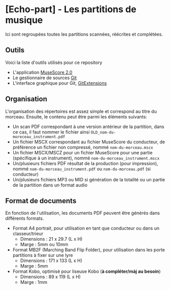 # [Echo-part] - Les partitions de musique
Ici sont regroupées toutes les partitions scannées, réécrites et complétées.

## Outils
Voici la liste d'outils utilisés pour ce repository
 - L'application [MuseScore 2.0](https://musescore.org/en/download)
 - Le gestionnaire de sources [Git](https://git-scm.com/download)
 - L'interface graphique pour Git, [GitExtensions](https://github.com/gitextensions/gitextensions/releases/tag/v2.49)

## Organisation
L'organisation des répertoires est assez simple et correspond au titre du morceau.
Ensuite, le contenu peut être parmi les éléments suivants:
 - Un scan PDF correspondant à une version antérieur de la partition, dans ce cas, il faut nommer le fichier ainsi `OLD_nom-du-moreceau_instrument.pdf`
 - Un fichier MSCX correspondant au fichier MuseScore du conducteur, de préférence un fichier non compressé, nommé `nom-du-morceau.mscx`
 - Un fichier MSCX/MSCZ pour un fichier MuseScore pour une partie (spécifique à un instrument), nommé `nom-du-morceau_instrument.mscx`
 - Un/plusieurs fichiers PDF résultat de la production (pour impression), nommé `nom-du-morceau_instrument.pdf` ou `nom-du-morceau.pdf` (si conducteur)
 - Un/plusieurs fichiers MP3 ou MID si génération de la totalité ou un partie de la partition dans un format audio
 
## Format de documents
En fonction de l'utilisation, les documents PDF peuvent être générés dans différents formats.
 - Format A4 portrait, pour utilisation en tant que conducteur ou dans un classeur/trieur
   - Dimensions : 21 x 29.7 (L x H)
   - Marge : 5mm ou 10mm
 - Format MB2F (Marching Band Flip Folder), pour utilisation dans les porte partitions à fixer sur une lyre
   - Dimensions : 171 x 133 (L x H)
   - Marge : 5mm
 - Format Kobo, optimisé pour liseuse Kobo (**à compléter/màj au besoin**)
   - Dimensions : 89 x 119 (L x H)
   - Marge : 1mm

